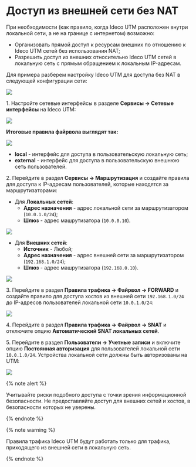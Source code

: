 # Доступ из внешней сети без NAT

При необходимости (как правило, когда Ideco UTM расположен внутри локальной сети, а не на границе с интернетом) возможно:

* Организовать прямой доступ к ресурсам внешних по отношению к Ideco UTM сетей без использования NAT;
* Разрешить доступ из внешних относительно Ideco UTM сетей в локальную сеть с прямым обращением к локальным IP-адресам.

Для примера разберем настройку Ideco UTM для доступа без NAT в следующей конфигурации сети:

![](../../../_images/firewall_snat_3.png)

1\. Настройте сетевые интерфейсы в разделе **Сервисы -> Сетевые интерфейсы** на Ideco UTM:

![](../../../_images/firewall_snat_2.png)

**Итоговые правила файрвола выглядят так:**

![](../../../_images/firewall-rule1.png)

* **local** - интерфейс для доступа в пользовательскую локальную сеть;
* **external** - интерфейс для доступа в пользовательскую внешнюю сеть пользователей.

2\. Перейдите в раздел **Сервисы -> Маршрутизация** и создайте правила для доступа к IP-адресам пользователей, которые находятся за маршрутизаторами:

* Для **Локальных сетей**:
    * **Адрес назначения** - адрес локальной сети за маршрутизатором (`10.0.1.0/24`);
    * **Шлюз** - адрес машрутизатора (`10.0.0.10`).

![](../../../_images/access-from-external-network-without-nat2.png)

* Для **Внешних сетей**:
    * **Источник** - Любой;
    * **Адрес назначения** - адрес внешней сети за маршрутизатором (`192.168.1.0/24`);
    * **Шлюз** - адрес машрутизатора (`192.168.0.10`).

![](../../../_images/access-from-external-network-without-nat3.png)

3\. Перейдите в раздел **Правила трафика -> Файрвол -> FORWARD** и создайте правило для доступа хостов из внешней сети `192.168.1.0/24` до IP-адресов пользователей локальной сети `10.0.1.0/24`:

![](../../../_images/access-from-external-network-without-nat4.png)

4\. Перейдите в раздел **Правила трафика -> Файрвол -> SNAT** и отключите опцию **Автоматический SNAT локальных сетей**.

5\. Перейдите в раздел **Пользователи -> Учетные записи** и включите опцию **Постоянная авторизация** для пользователей локальной сети `10.0.1.0/24`. Устройства локальной сети должны быть авторизованы на UTM:

![](../../../_images/access-from-external-network-without-nat5.png)

{% note alert %}

Учитывайте риски подобного доступа с точки зрения информационной безопасности. Не предоставляйте доступ для внешних сетей и хостов, в безопасности которых не уверены.

{% endnote %}

{% note warning %}

Правила трафика Ideco UTM будут работать только для трафика, приходящего из внешней сети в локальную сеть.

{% endnote %}

